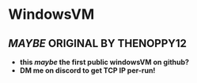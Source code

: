 # **WindowsVM**
## ***MAYBE* ORIGINAL BY THENOPPY12**
* **this *maybe* the first public windowsVM on github?**
* **DM me on discord to get TCP IP per-run!**
